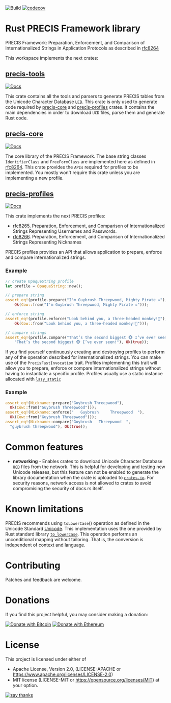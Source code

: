 ![Build](https://github.com/sancane/precis/actions/workflows/rust.yml/badge.svg)
[![codecov](https://codecov.io/gh/sancane/precis/branch/main/graph/badge.svg?token=EZM6KCSLZC)](https://codecov.io/gh/sancane/precis)

# Rust PRECIS Framework library

PRECIS Framework: Preparation, Enforcement, and Comparison of
Internationalized Strings in Application Protocols as described in
[rfc8264](https://datatracker.ietf.org/doc/html/rfc8264)

This workspace implements the next crates:

## [precis-tools](precis-tools/README.md)

[![Docs](https://docs.rs/precis-tools/badge.svg)](https://docs.rs/precis-tools)

This crate contains all the tools and parsers to generate PRECIS
tables from the Unicode Character Database [`UCD`](https://unicode.org).
This crate is only used to generate code required by
[precis-core](https://docs.rs/precis-core) and
[precis-profiles](https://docs.rs/precis-profiles) crates.
It contains the main dependencies in order to download `UCD` files,
parse them and generate Rust code.

## [precis-core](precis-core/README.md)

[![Docs](https://docs.rs/precis-core/badge.svg)](https://docs.rs/precis-core)

The core library of the PRECIS Framework. The base string classes `IdentifierClass`
and `FreeFormClass` are implemented here as defined in
[rfc8264](https://datatracker.ietf.org/doc/html/rfc8264).
This crate provides the `APIs` required for profiles to be implemented.
You mostly won't require this crate unless you are implementing a new profile.

## [precis-profiles](precis-profiles/README.md)

[![Docs](https://docs.rs/precis-profiles/badge.svg)](https://docs.rs/precis-profiles)

This crate implements the next PRECIS profiles:
 * [rfc8265](https://datatracker.ietf.org/doc/html/rfc8265).
   Preparation, Enforcement, and Comparison of Internationalized Strings
   Representing Usernames and Passwords.
 * [rfc8266](https://datatracker.ietf.org/doc/html/rfc8266).
   Preparation, Enforcement, and Comparison of Internationalized Strings
   Representing Nicknames

PRECIS profiles provides an API that allows application to prepare, enforce and compare
internationalized strings.

### Example

```rust
// create OpaqueString profile
let profile = OpaqueString::new();

// prepare string
assert_eq!(profile.prepare("I'm Guybrush Threepwood, Mighty Pirate ☠"),
    Ok(Cow::from("I'm Guybrush Threepwood, Mighty Pirate ☠")));

// enforce string
assert_eq!(profile.enforce("Look behind you, a three-headed monkey!🐒"),
    Ok(Cow::from("Look behind you, a three-headed monkey!🐒")));

// compare strings
assert_eq!(profile.compare("That’s the second biggest 🐵 I’ve ever seen!",
    "That’s the second biggest 🐵 I’ve ever seen!"), Ok(true));
```

If you find yourself continuously creating and destroying profiles to perform
any of the operation described for internationalized strings. You can make use
of the `PrecisFastInvocation` trait.
Profiles implementing this trait will allow you to prepare, enforce or compare
internationalized strings without having to instantiate a specific profile.
Profiles usually use a static instance allocated with
[`lazy_static`](https://docs.rs/lazy_static/)

### Example

```rust
assert_eq!(Nickname::prepare("Guybrush Threepwood"),
  Ok(Cow::from("Guybrush Threepwood")));
assert_eq!(Nickname::enforce("   Guybrush     Threepwood  "),
  Ok(Cow::from("Guybrush Threepwood")));
assert_eq!(Nickname::compare("Guybrush   Threepwood  ",
  "guybrush threepwood"), Ok(true));
```

# Common features

* **networking** - Enables crates to download Unicode Character Database [`UCD`](https://unicode.org) files from the network. This is helpful for developing and testing new Unicode releases, but this feature can not be enabled to generate the library documentation when the crate is uploaded to [`crates.io`](https://crates.io). For security reasons, network access is not allowed to crates to avoid compromising the security of docs.rs itself.

# Known limitations

PRECIS recommends using `toLowerCase`() operation as defined in the Unicode Standard
[Unicode](http://www.unicode.org/versions/latest/). This implementation uses the 
one provided by Rust standard library 
[`to_lowercase`](https://doc.rust-lang.org/std/primitive.str.html#method.to_lowercase).
This operation performs an unconditional mapping without tailoring. That is, the 
conversion is independent of context and language.

# Contributing

Patches and feedback are welcome.

# Donations

If you find this project helpful, you may consider making a donation:

[![Donate with Bitcoin](https://en.cryptobadges.io/badge/micro/1EK28M4ht6qu7xFahTxuquXPzZSjCSGVBM)](https://en.cryptobadges.io/donate/1EK28M4ht6qu7xFahTxuquXPzZSjCSGVBM)
[![Donate with Ethereum](https://en.cryptobadges.io/badge/micro/0xefa6404e5A50774117fd6204cbD33cf4454c67Fb)](https://en.cryptobadges.io/donate/0xefa6404e5A50774117fd6204cbD33cf4454c67Fb)


# License

This project is licensed under either of
* Apache License, Version 2.0, (LICENSE-APACHE or https://www.apache.org/licenses/LICENSE-2.0)
* MIT license (LICENSE-MIT or https://opensource.org/licenses/MIT) at your option.

[![say thanks](https://img.shields.io/badge/Say%20Thanks-👍-1EAEDB.svg)](https://github.com/sancane/precis/stargazers)

